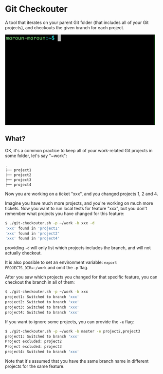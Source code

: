 # Git Checkouter

A tool that iterates on your parent Git folder (that includes all of your Git projects),
and checkouts the given branch for each project.

![git-checkouter](.meta/git-checkouter.gif)


## What?

OK, it's a common practice to keep all of your work-related Git projects in some folder, let's say "~work":

```
.
├── project1
├── project2
├── project3
├── project4
```

Now you are working on a ticket "xxx", and you changed projects 1, 2 and 4.

Imagine you have much more projects, and you're working on much more tickets. Now you want to run local tests for feature "xxx", 
but you don't remember what projects you have changed for this feature:

```bash
$ ./git-checkouter.sh -p ~/work -b xxx -d
'xxx' found in 'project1'
'xxx' found in 'project2'
'xxx' found in 'project4'
```

providing `-d` will only list which projects includes the branch, and will not actually checkout.

It is also possible to set an environment variable: `export PROJECTS_DIR=~/work` and omit the `-p` flag.

After you saw which projects you changed for that specific feature, you can checkout the branch in all of them:

```bash
$ ./git-checkouter.sh -p ~/work -b xxx
project1: Switched to branch 'xxx'
project2: Switched to branch 'xxx'
project3: Switched to branch 'xxx'
project4: Switched to branch 'xxx'
```

If you want to ignore some projects, you can provide the `-e` flag:

```bash
$ ./git-checkouter.sh -p ~/work -b master -e project2,project3
project1: Switched to branch 'xxx'
Project excluded: project2
Project excluded: project3
project4: Switched to branch 'xxx'
```

Note that it's assumed that you have the same branch name in different projects for the same feature.
